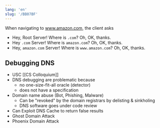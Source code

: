 ```yaml
---
lang: 'en'
slug: '/BB07BF'
---
```


When navigating to www.amazon.com, the client asks

- Hey, Root Server! Where is `.com`? Oh, OK, thanks.
- Hey `.com` Server! Where is `amazon.com`? Oh, OK, thanks.
- Hey, `amazon.com` Server! Where is `www.amazon.com`? Oh, OK, thanks.

## Debugging DNS

- USC [[CS Colloquium]]
- DNS debugging are problematic because
  - no one-size-fit-all oracle (detector)
  - does not have a specification
- Domain name abuse (Bot, Phishing, Malware)
  - Can be "revoked" by the domain registrars by delisting & sinkholing
  - DNS software goes under code review
- Can Exploit DNS Cache to return false results
- Ghost Domain Attack
- Phoenix Domain Attack